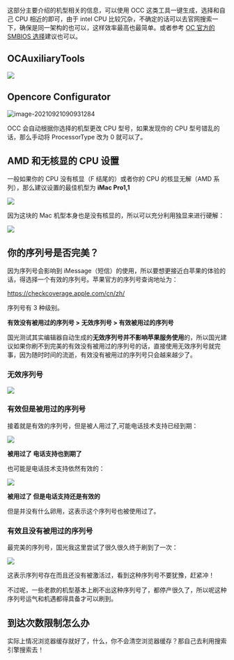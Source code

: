 这部分主要介绍的机型相关的信息，可以使用 OCC 这类工具一键生成，选择和自己 CPU 相近的即可，由于 intel CPU 比较冗杂，不确定的话可以去官网搜索一下，确保是同一架构的也可以，这样效率最高也最简单。或者参考 [OC 官方的 SMBIOS 选择](https://dortania.github.io/OpenCore-Install-Guide/extras/smbios-support.html)建议也可以。 

 ## OCAuxiliaryTools

![](https://image.3001.net/images/20210921/1632186659948.png)   

## Opencore Configurator

![image-20210921090931284](imgs/image-20210921090931284.png)  

OCC 会自动根据你选择的机型更改 CPU 型号，如果发现你的 CPU 型号错乱的话，那么手动将 ProcessorType 改为 0 就可以了。

## AMD 和无核显的 CPU 设置

一般如果你的 CPU 没有核显（F 结尾的）或者你的 CPU 的核显无解（AMD 系列），那么建议设置的最佳机型为 **iMac Pro1,1**

![](https://image.3001.net/images/20210921/16321873845205.png) 

因为这块的 Mac 机型本身也是没有核显的，所以可以充分利用独显来进行硬解：

![](https://image.3001.net/images/20210921/16321874356808.png)   

## 你的序列号是否完美？

因为序列号会影响到 iMessage（短信）的使用，所以要想更接近白苹果的体验的话，得选择一个有效的序列号。苹果官方的序列号查询地址为：

https://checkcoverage.apple.com/cn/zh/

序列号有 3 种级别。

**有效没有被用过的序列号 > 无效序列号 > 有效被用过的序列号**

国光测试其实编辑器自动生成的**无效序列号并不影响苹果服务使用**的，所以国光建议如果你刷不到完美的有效没有被用过的序列号的话，直接使用无效序列号就完事，因为随时时间的流逝，有效没有被用过的序列号只会越来越少了。

### 无效序列号

![](https://image.3001.net/images/20210715/16263155838212.png) 





### 有效但是被用过的序列号

接着就是有效的序列号，但是被人用过了,可能电话技术支持已经到期：



![](https://image.3001.net/images/20210714/162625914362.png) 

**被用过了 电话支持也到期了**



也可能是电话技术支持依然有效的：

![](https://image.3001.net/images/20210714/16262590834326.png) 

**被用过了 但是电话支持还是有效的**



但是并没有什么卵用，这表示这个序列号也被使用过了。

### 有效且没有被用过的序列号

最完美的序列号，国光我这里尝试了很久很久终于刷到了一次：

![](https://image.3001.net/images/20210714/1626259524646.png) 

这表示序列号存在而且还没有被激活过，看到这种序列号不要犹豫，赶紧冲！

不过呢，一些老款的机型基本上刷不出这种序列号了，都停产很久了，所以呢这种序列号运气和机遇都得具备才可以刷到。

## 到达次数限制怎么办

实际上情况浏览器缓存就好了，什么，你不会清空浏览器缓存？那自己去利用搜索引擎搜索去！
